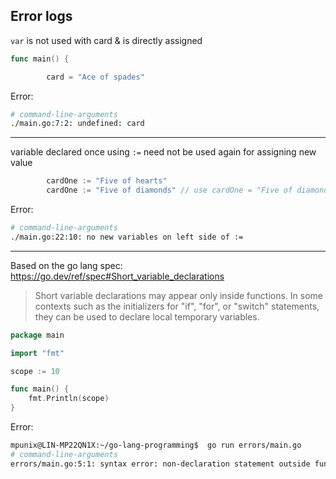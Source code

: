 ## Error logs

`var` is not used with card & is directly assigned
```go
func main() {

        card = "Ace of spades"
```
Error:
```bash
# command-line-arguments
./main.go:7:2: undefined: card
```

---
variable declared once using `:=` need not be used again for assigning new value
```go
        cardOne := "Five of hearts"
        cardOne := "Five of diamonds" // use cardOne = "Five of diamonds"
```
Error:
```bash
# command-line-arguments
./main.go:22:10: no new variables on left side of :=
```
---

Based on the go lang spec: https://go.dev/ref/spec#Short_variable_declarations

>Short variable declarations may appear only inside functions. In some contexts such as the initializers for "if", "for", or "switch" statements, they can be used to declare local temporary variables.

```go
package main

import "fmt"

scope := 10

func main() {
    fmt.Println(scope)
}
```
Error:
```bash
mpunix@LIN-MP22QN1X:~/go-lang-programming$  go run errors/main.go
# command-line-arguments
errors/main.go:5:1: syntax error: non-declaration statement outside function body
```
